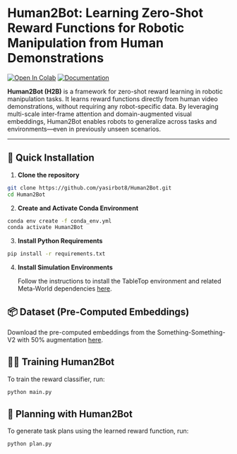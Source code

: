 # Human2Bot: Learning Zero-Shot Reward Functions for Robotic Manipulation from Human Demonstrations

[![Open In Colab](https://colab.research.google.com/assets/colab-badge.svg)](https://colab.research.google.com/github/yasirbot8/Human2Bot)
[![Documentation](https://img.shields.io/badge/docs-github.io-blue)](https://yasirbot8.github.io/Human2Bot)

**Human2Bot (H2B)** is a framework for zero-shot reward learning in robotic manipulation tasks. It learns reward functions directly from human video demonstrations, without requiring any robot-specific data. By leveraging multi-scale inter-frame attention and domain-augmented visual embeddings, Human2Bot enables robots to generalize across tasks and environments—even in previously unseen scenarios.

---

## 🚀 Quick Installation

1. **Clone the repository**
```bash
git clone https://github.com/yasirbot8/Human2Bot.git
cd Human2Bot
```
2. **Create and Activate Conda Environment**
```bash
conda env create -f conda_env.yml
conda activate Human2Bot
```
3. **Install Python Requirements**
```bash
pip install -r requirements.txt
```
4. **Install Simulation Environments**

    Follow the instructions to install the TableTop environment and related Meta-World dependencies [here](https://github.com/anniesch/dvd).

## 📦 Dataset (Pre-Computed Embeddings)
Download the pre-computed embeddings from the Something-Something-V2 with 50% augmentation [here](https://drive.google.com/file/d/14HjUvqodZaO5DEb4Qt-TEoPNpe7sa-P1/view?usp=drive_link).

## 🏋️‍♂️ Training Human2Bot

To train the reward classifier, run:

```bash
python main.py
```

## 🧠 Planning with Human2Bot

To generate task plans using the learned reward function, run:

```bash
python plan.py




